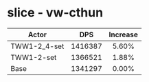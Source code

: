 # slice - vw-cthun
| Actor | DPS | Increase |
|---|:---:|:---:|
|TWW1-2_4-set|1416387|5.60%|
|TWW1-2-set|1366521|1.88%|
|Base|1341297|0.00%|
